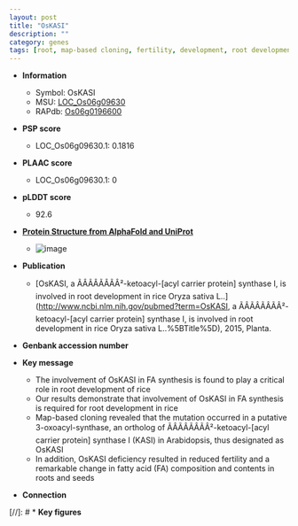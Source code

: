 ```yaml
---
layout: post
title: "OsKASI"
description: ""
category: genes
tags: [root, map-based cloning, fertility, development, root development, R protein]
---
```


* **Information**  
    + Symbol: OsKASI  
    + MSU: [LOC_Os06g09630](http://rice.plantbiology.msu.edu/cgi-bin/ORF_infopage.cgi?orf=LOC_Os06g09630)  
    + RAPdb: [Os06g0196600](http://rapdb.dna.affrc.go.jp/viewer/gbrowse_details/irgsp1?name=Os06g0196600)  

* **PSP score**  
    + LOC_Os06g09630.1: 0.1816 

* **PLAAC score**  
    + LOC_Os06g09630.1: 0 

* **pLDDT score**
    + 92.6

* **[Protein Structure from AlphaFold and UniProt](https://www.uniprot.org/uniprotkb/Q69YA2/entry#structure)**
    + ![image](https://ricepsp.github.io/images/Q6/AF-Q69YA2-F1.png)

* **Publication**  
    + [OsKASI, a ÃÂÃÂÃÂÃÂ²-ketoacyl-[acyl carrier protein] synthase I, is involved in root development in rice Oryza sativa L..](http://www.ncbi.nlm.nih.gov/pubmed?term=OsKASI, a ÃÂÃÂÃÂÃÂ²-ketoacyl-[acyl carrier protein] synthase I, is involved in root development in rice Oryza sativa L..%5BTitle%5D), 2015, Planta.

* **Genbank accession number**  

* **Key message**  
    + The involvement of OsKASI in FA synthesis is found to play a critical role in root development of rice
    + Our results demonstrate that involvement of OsKASI in FA synthesis is required for root development in rice
    + Map-based cloning revealed that the mutation occurred in a putative 3-oxoacyl-synthase, an ortholog of ÃÂÃÂÃÂÃÂ²-ketoacyl-[acyl carrier protein] synthase I (KASI) in Arabidopsis, thus designated as OsKASI
    + In addition, OsKASI deficiency resulted in reduced fertility and a remarkable change in fatty acid (FA) composition and contents in roots and seeds

* **Connection**  

[//]: # * **Key figures**  


